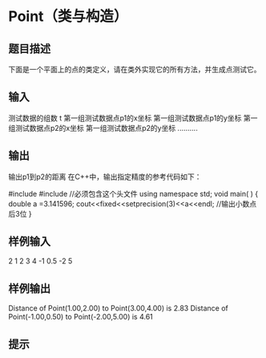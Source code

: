  # Point（类与构造）
 ## 题目描述
 下面是一个平面上的点的类定义，请在类外实现它的所有方法，并生成点测试它。
 
 
 ## 输入
 测试数据的组数 t
 第一组测试数据点p1的x坐标   第一组测试数据点p1的y坐标  第一组测试数据点p2的x坐标   第一组测试数据点p2的y坐标
 ..........
 ## 输出
 输出p1到p2的距离
 在C++中，输出指定精度的参考代码如下：
 
 #include <iostream>
 #include <iomanip> //必须包含这个头文件
 using namespace std;
 void main( )
 { double a =3.141596;
 cout<<fixed<<setprecision(3)<<a<<endl;  //输出小数点后3位
 }
 
 
 ## 样例输入
 2
 1 2 3 4
 -1 0.5 -2 5
 ## 样例输出
 Distance of Point(1.00,2.00) to Point(3.00,4.00) is 2.83
 Distance of Point(-1.00,0.50) to Point(-2.00,5.00) is 4.61
 ## 提示
 
